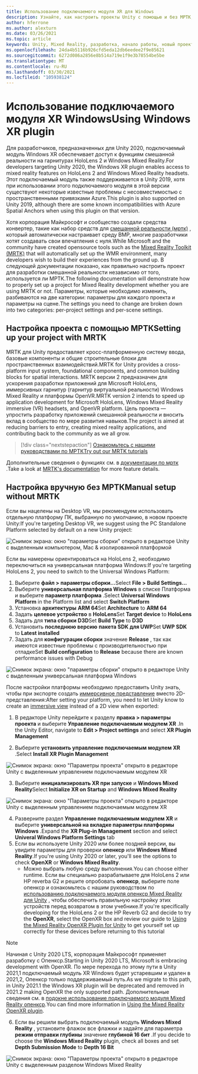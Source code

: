 ```yaml
---
title: Использование подключаемого модуля XR для Windows
description: Узнайте, как настроить проекты Unity с помощью и без МРТК, используя поддержку Windows XR.
author: hferrone
ms.author: alexturn
ms.date: 03/26/2021
ms.topic: article
keywords: Unity, Mixed Reality, разработка, начало работы, новый проект, Windows Mixed Reality, UWP, XR, производительность, устаревший, мртк, Windows
ms.openlocfilehash: 24da4b5116b926cfd5eda12db6eedee2f9e85621
ms.sourcegitcommit: 6272d086a2856e8b514a719e1f9e3b78554be5be
ms.translationtype: MT
ms.contentlocale: ru-RU
ms.lasthandoff: 03/30/2021
ms.locfileid: "105938124"
---
```

# <a name="using-windows-xr-plugin"></a><span data-ttu-id="7c898-104">Использование подключаемого модуля XR Windows</span><span class="sxs-lookup"><span data-stu-id="7c898-104">Using Windows XR plugin</span></span>

<span data-ttu-id="7c898-105">Для разработчиков, предназначенных для Unity 2020, подключаемый модуль Windows XR обеспечивает доступ к функциям смешанной реальности на гарнитурах HoloLens 2 и Windows Mixed Reality.</span><span class="sxs-lookup"><span data-stu-id="7c898-105">For developers targeting Unity 2020, the Windows XR plugin enables access to mixed reality features on HoloLens 2 and Windows Mixed Reality headsets.</span></span>  <span data-ttu-id="7c898-106">Этот подключаемый модуль также поддерживается в Unity 2019, хотя при использовании этого подключаемого модуля в этой версии существуют некоторые известные проблемы с несовместимостью с пространственными привязками Azure.</span><span class="sxs-lookup"><span data-stu-id="7c898-106">This plugin is also supported on Unity 2019, although there are some known incompatibilities with Azure Spatial Anchors when using this plugin on that version.</span></span>

<span data-ttu-id="7c898-107">Хотя корпорация Майкрософт и сообщество создали средства конвертер, такие как набор средств для [смешанной реальности (мртк)](https://microsoft.github.io/MixedRealityToolkit-Unity/Documentation/Installation.html) , который автоматически настраивает среду ВМР, многие разработчики хотят создавать свои впечатления с нуля.</span><span class="sxs-lookup"><span data-stu-id="7c898-107">While Microsoft and the community have created opensource tools such as the [Mixed Reality Toolkit (MRTK)](https://microsoft.github.io/MixedRealityToolkit-Unity/Documentation/Installation.html) that will automatically set up the WMR environment, many developers wish to build their experiences from the ground up.</span></span>  <span data-ttu-id="7c898-108">В следующей документации показано, как правильно настроить проект для разработки смешанной реальности независимо от того, используется ли МРТК.</span><span class="sxs-lookup"><span data-stu-id="7c898-108">The following documentation will demonstrate how to properly set up a project for Mixed Reality development whether you are using MRTK or not.</span></span>  <span data-ttu-id="7c898-109">Параметры, которые необходимо изменить, разбиваются на две категории: параметры для каждого проекта и параметры на сцене.</span><span class="sxs-lookup"><span data-stu-id="7c898-109">The settings you need to change are broken down into two categories: per-project settings and per-scene settings.</span></span>

## <a name="setting-up-your-project-with-mrtk"></a><span data-ttu-id="7c898-110">Настройка проекта с помощью МРТК</span><span class="sxs-lookup"><span data-stu-id="7c898-110">Setting up your project with MRTK</span></span>

<span data-ttu-id="7c898-111">MRTK для Unity предоставляет кросс-платформенную систему ввода, базовые компоненты и общие строительные блоки для пространственных взаимодействий.</span><span class="sxs-lookup"><span data-stu-id="7c898-111">MRTK for Unity provides a cross-platform input system, foundational components, and common building blocks for spatial interactions.</span></span> <span data-ttu-id="7c898-112">MRTK версии 2 предназначен для ускорения разработки приложений для Microsoft HoloLens, иммерсивных гарнитур (гарнитур виртуальной реальности) Windows Mixed Reality и платформы OpenVR.</span><span class="sxs-lookup"><span data-stu-id="7c898-112">MRTK version 2 intends to speed up application development for Microsoft HoloLens, Windows Mixed Reality immersive (VR) headsets, and OpenVR platform.</span></span> <span data-ttu-id="7c898-113">Цель проекта — упростить разработку приложений смешанной реальности и вносить вклад в сообщество по мере развития навыков.</span><span class="sxs-lookup"><span data-stu-id="7c898-113">The project is aimed at reducing barriers to entry, creating mixed reality applications, and contributing back to the community as we all grow.</span></span>

> [!div class="nextstepaction"]
> [<span data-ttu-id="7c898-114">Ознакомьтесь с нашими руководствами по МРТК</span><span class="sxs-lookup"><span data-stu-id="7c898-114">Try out our MRTK tutorials</span></span>](tutorials/mr-learning-base-01.md)

<span data-ttu-id="7c898-115">Дополнительные сведения о функциях см. в [документации по мртк](/windows/mixed-reality/mrtk-unity) .</span><span class="sxs-lookup"><span data-stu-id="7c898-115">Take a look at [MRTK's documentation](/windows/mixed-reality/mrtk-unity) for more feature details.</span></span>

## <a name="manual-setup-without-mrtk"></a><span data-ttu-id="7c898-116">Настройка вручную без МРТК</span><span class="sxs-lookup"><span data-stu-id="7c898-116">Manual setup without MRTK</span></span>

<span data-ttu-id="7c898-117">Если вы нацелены на Desktop VR, мы рекомендуем использовать отдельную платформу ПК, выбранную по умолчанию, в новом проекте Unity:</span><span class="sxs-lookup"><span data-stu-id="7c898-117">If you're targeting Desktop VR, we suggest using the PC Standalone Platform selected by default on a new Unity project:</span></span>

![Снимок экрана: окно "параметры сборки" открыто в редакторе Unity с выделенным компьютером, Mac & изолированной платформой](images/wmr-config-img-3.png)

<span data-ttu-id="7c898-119">Если вы намерены ориентироваться на HoloLens 2, необходимо переключиться на универсальная платформа Windows:</span><span class="sxs-lookup"><span data-stu-id="7c898-119">If you're targeting HoloLens 2, you need to switch to the Universal Windows Platform:</span></span>

1.  <span data-ttu-id="7c898-120">Выберите **файл > параметры сборки...**</span><span class="sxs-lookup"><span data-stu-id="7c898-120">Select **File > Build Settings...**</span></span>
2.  <span data-ttu-id="7c898-121">Выберите **универсальная платформа Windows** в списке Платформа и выберите **параметр платформа** .</span><span class="sxs-lookup"><span data-stu-id="7c898-121">Select **Universal Windows Platform** in the Platform list and select **Switch Platform**</span></span>
3.  <span data-ttu-id="7c898-122">Установка **архитектуры** **ARM 64**</span><span class="sxs-lookup"><span data-stu-id="7c898-122">Set **Architecture** to **ARM 64**</span></span>
4.  <span data-ttu-id="7c898-123">Задать **целевое устройство** в **HoloLens**</span><span class="sxs-lookup"><span data-stu-id="7c898-123">Set **Target device** to **HoloLens**</span></span>
5.  <span data-ttu-id="7c898-124">Задать для **типа сборки** **D3D**</span><span class="sxs-lookup"><span data-stu-id="7c898-124">Set **Build Type** to **D3D**</span></span>
6.  <span data-ttu-id="7c898-125">Установить **последнюю версию** **пакета SDK для UWP**</span><span class="sxs-lookup"><span data-stu-id="7c898-125">Set **UWP SDK** to **Latest installed**</span></span>
7.  <span data-ttu-id="7c898-126">Задать для **конфигурации сборки** значение **Release** , так как имеются известные проблемы с производительностью при отладке</span><span class="sxs-lookup"><span data-stu-id="7c898-126">Set **Build configuration** to **Release** because there are known performance issues with Debug</span></span>

![Снимок экрана: окно "параметры сборки" открыто в редакторе Unity с выделенным универсальная платформа Windows](images/wmr-config-img-4.png)

<span data-ttu-id="7c898-128">После настройки платформы необходимо предоставить Unity знать, чтобы при экспорте создать [иммерсивное представление](../../design/app-views.md) вместо 2D-представления:</span><span class="sxs-lookup"><span data-stu-id="7c898-128">After setting your platform, you need to let Unity know to create an [immersive view](../../design/app-views.md) instead of a 2D view when exported:</span></span>

1. <span data-ttu-id="7c898-129">В редакторе Unity перейдите к разделу **правка > параметры проекта** и выберите **Управление подключаемым модулем XR** .</span><span class="sxs-lookup"><span data-stu-id="7c898-129">In the Unity Editor, navigate to **Edit > Project settings** and select **XR Plugin Management**</span></span>

2. <span data-ttu-id="7c898-130">Выберите **установить управление подключаемым модулем XR** .</span><span class="sxs-lookup"><span data-stu-id="7c898-130">Select **Install XR Plugin Management**</span></span>

![Снимок экрана: окно "Параметры проекта" открыто в редакторе Unity с выделенным управлением подключаемым модулем XR](images/wmr-config-img-5.png)

3. <span data-ttu-id="7c898-132">Выберите **инициализировать XR при запуске** и **Windows Mixed Reality**</span><span class="sxs-lookup"><span data-stu-id="7c898-132">Select **Initialize XR on Startup** and **Windows Mixed Reality**</span></span>

![Снимок экрана: окно "Параметры проекта" открыто в редакторе Unity с выделенным управлением подключаемым модулем XR](images/wmr-config-img-7.png)

4. <span data-ttu-id="7c898-134">Разверните раздел **Управление подключаемым модулем XR** и выберите **универсальной на вкладке параметры платформы Windows** .</span><span class="sxs-lookup"><span data-stu-id="7c898-134">Expand the **XR Plug-in Management** section and select **Univeral Windows Platform Settings** tab</span></span>
5. <span data-ttu-id="7c898-135">Если вы используете Unity 2020 или более поздней версии, вы увидите параметры для проверки **опенкср** или **Windows Mixed Reality**.</span><span class="sxs-lookup"><span data-stu-id="7c898-135">If you're using Unity 2020 or later, you'll see the options to check **OpenXR** or **Windows Mixed Reality**.</span></span> 
    * <span data-ttu-id="7c898-136">Можно выбрать любую среду выполнения.</span><span class="sxs-lookup"><span data-stu-id="7c898-136">You can choose either runtime.</span></span>  <span data-ttu-id="7c898-137">Если вы специально разрабатываете для HoloLens 2 или HP reverbа G2 и решите опробовать **опенкср**, выберите поле опенкср и ознакомьтесь с нашим руководством по [использованию подключаемого модуля опенкср Mixed Reality для Unity](openxr-getting-started.md) , чтобы обеспечить правильную настройку этих устройств перед возвратом в этом учебнике.</span><span class="sxs-lookup"><span data-stu-id="7c898-137">If you're specifically developing for the HoloLens 2 or the HP Reverb G2 and decide to try the **OpenXR**, select the OpenXR box and review our guide to [Using the Mixed Reality OpenXR Plugin for Unity](openxr-getting-started.md) to get yourself set up correctly for these devices before returning to this tutorial</span></span>

> [!NOTE]
> <span data-ttu-id="7c898-138">Начиная с Unity 2020 LTS, корпорация Майкрософт применяет разработку с Опенкср.</span><span class="sxs-lookup"><span data-stu-id="7c898-138">Starting in Unity 2020 LTS, Microsoft is embracing development with OpenXR.</span></span>  <span data-ttu-id="7c898-139">По мере перехода по этому пути в Unity 2021,1 подключаемый модуль XR Windows будет устаревшим и удален в 2021,2, Опенкср только поддерживаемый путь.</span><span class="sxs-lookup"><span data-stu-id="7c898-139">As we migrate to this path, in Unity 2021.1 the Windows XR plugin will be deprecated and removed in 2021.2 making OpenXR the only supported path.</span></span> <span data-ttu-id="7c898-140">Дополнительные сведения см. в [подокне использование подключаемого модуля Mixed Reality опенкср](openxr-getting-started.md).</span><span class="sxs-lookup"><span data-stu-id="7c898-140">You can find more information in [Using the Mixed Reality OpenXR plugin](openxr-getting-started.md).</span></span>

6. <span data-ttu-id="7c898-141">Если вы решили выбрать подключаемый модуль **Windows Mixed Reality** , установите флажок все флажки и задайте для параметра **режим отправки глубины** значение **глубиной 16 бит** .</span><span class="sxs-lookup"><span data-stu-id="7c898-141">If you decide to choose the **Windows Mixed Reality** plugin, check all boxes and set **Depth Submission Mode** to **Depth 16 Bit**</span></span>

![Снимок экрана: окно "Параметры проекта" открыто в редакторе Unity с выделенным разделом Windows Mixed Reality](images/wmr-config-img-8.png)
